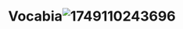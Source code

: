 # Vocabia![1749110243696](https://github.com/user-attachments/assets/5c767612-8136-4dc3-a668-60d98a9a7f75)
